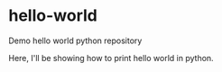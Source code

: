 # hello-world
Demo hello world python repository

Here, I'll be showing how to print hello world in python.
